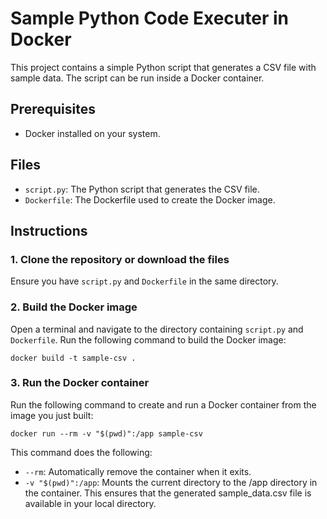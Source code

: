 # Sample Python Code Executer in Docker

This project contains a simple Python script that generates a CSV file with sample data. The script can be run inside a Docker container.

## Prerequisites

- Docker installed on your system.

## Files

- `script.py`: The Python script that generates the CSV file.
- `Dockerfile`: The Dockerfile used to create the Docker image.

## Instructions

### 1. Clone the repository or download the files

Ensure you have `script.py` and `Dockerfile` in the same directory.

### 2. Build the Docker image

Open a terminal and navigate to the directory containing `script.py` and `Dockerfile`. Run the following command to build the Docker image:

```
docker build -t sample-csv .
```

### 3. Run the Docker container

Run the following command to create and run a Docker container from the image you just built:

```
docker run --rm -v "$(pwd)":/app sample-csv
```

This command does the following:

- `--rm`: Automatically remove the container when it exits.
- `-v "$(pwd)":/app`: Mounts the current directory to the /app directory in the container. This ensures that the generated sample_data.csv file is available in your local directory.